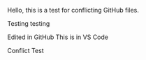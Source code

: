 Hello, this is a test for conflicting GitHub files.

Testing testing

Edited in GitHub This is in VS Code

Conflict Test
